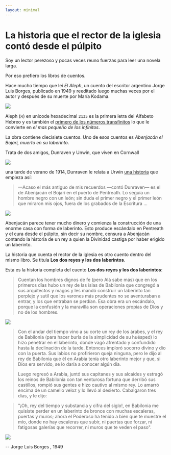 ```yaml
---
layout: minimal
---
```


# La historia que el rector de la iglesia contó desde el púlpito

Soy un lector perezoso y pocas veces reuno fuerzas para leer una novela larga.

Por eso prefiero los libros de cuentos.

Hace mucho tiempo que leí *El Aleph*, 
un cuento del escritor argentino Jorge Luis Borges, publicado en 1949 y reeditado  luego muchas veces por el autor y después de su muerte por María Kodama. 

![](https://3.bp.blogspot.com/-xyDA_BNg95M/TY_Q3GLZW0I/AAAAAAAACTM/PfGEB2qQvg8/s1600/hkgk.jpg)

Aleph (&#x2135;) en unicode hexadecimal `2135` es la primera letra del Alfabeto Hebreo y es también el [primero de los números transfinitos](https://es.wikipedia.org/wiki/%C3%81lef_(cardinales)) lo que le convierte en *el mas pequeño de los infinitos*.

La obra contiene diecisiete cuentos. Uno de esos cuentos es 
*Abenjacán el Bojarí, muerto en su laberinto*. 

Trata de dos amigos, Dunraven y Unwin, que viven en Cornwall

![](https://www.thetimes.co.uk/imageserver/image/%2Fmethode%2Ftimes%2Fprod%2Fweb%2Fbin%2Fdfbf8a5e-a253-11e9-b7db-61a6074b49a3.jpg?crop=5616%2C3159%2C0%2C293&resize=1180)

una tarde de verano de 1914, Dunraven le relata a Urwin [una historia](https://estoespurocuento.wordpress.com/2013/08/12/jorge-luis-borges-abenjacan-el-bojari-muerto-en-su-laberinto-cuento/)
que empieza así:

> —Acaso el más antiguo de mis recuerdos —contó Dunraven— es el de Abenjacán el Bojarí en el puerto de Pentreath. Lo seguía un hombre negro con un león; sin duda el primer negro y el primer león que miraron mis ojos, fuera de los grabados de la Escritura ...

![](https://i.pinimg.com/originals/03/0c/a0/030ca0845ce24ee9e31bd2e8371d57e3.jpg)

Abenjacán parece tener mucho dinero y comienza la construcción de una enorme casa con forma de laberinto. Esto produce escándalo en Pentreath y el cura desde el púlpito, sin decir su nombre, censura a Abenjacán contando la historia de un rey a quien la Divinidad castiga por haber erigido un laberinto.

La historia que cuenta el rector de la iglesia es otro cuento dentro del mismo libro.
Se titula **Los dos reyes y los dos laberintos**.

Esta es la historia completa del cuento **Los dos reyes y los dos laberintos**:

> Cuentan los hombres dignos de fe (pero Alá sabe más) que en los primeros días hubo un rey de las islas de Babilonia que congregó a sus arquitectos y magos y les mandó construir un laberinto tan perplejo y sutil que los varones más prudentes no se aventuraban a entrar, y los que entraban se perdían. Esa obra era un escándalo, porque la confusión y la maravilla son operaciones propias de Dios y no de los hombres. 

![](https://www.ancient.eu/img/c/p/1200x627/9064.png?v=1532586222)

> 
> Con el andar del tiempo vino a su corte un rey de los árabes, y el rey de Babilonia (para hacer burla de la simplicidad de su huésped) lo hizo penetrar en el laberinto, donde vagó afrentado y confundido hasta la declinación de la tarde. Entonces imploró socorro divino y dio con la puerta. Sus labios no profirieron queja ninguna, pero le dijo al rey de Babilonia que él en Arabia tenía otro laberinto mejor y que, si Dios era servido, se lo daría a conocer algún día. 
> 
> Luego regresó a Arabia, juntó sus capitanes y sus alcaides y estragó los reinos de Babilonia con tan venturosa fortuna que derribó sus castillos, rompió sus gentes e hizo cautivo al mismo rey. Lo amarró encima de un camello veloz y lo llevó al desierto. Cabalgaron tres días, y le dijo: 

> "¡Oh, rey del tiempo y substancia y cifra del siglo!, en Babilonia me quisiste perder en un laberinto de bronce con muchas escaleras, puertas y muros; ahora el Poderoso ha tenido a bien que te muestre el mío, donde no hay escaleras que subir, ni puertas que forzar, ni fatigosas galerías que recorrer, ni muros que te veden el paso".
> 

![](https://stepcdn.com/assets/2017-08/28/15/ikkqq/the-empty-quarter-700x.jpg)

-- Jorge Luis Borges , 1949

